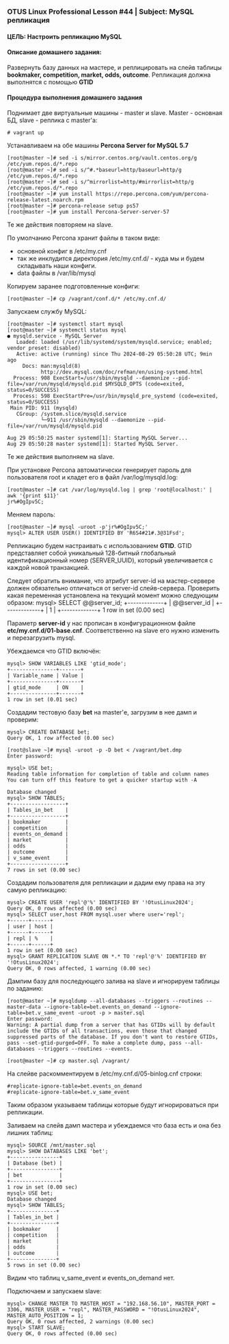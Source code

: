 ### OTUS Linux Professional Lesson #44 | Subject: MySQL репликация

#### ЦЕЛЬ: Настроить репликацию MySQL

#### Описание домашнего задания:

Развернуть базу данных на мастере, и реплицировать на слейв таблицы __bookmaker, competition, market, odds, outcome__.
Репликация должна выполнятся с помощью __GTID__

#### Процедура выполнения домашнего задания

Поднимает две виртуальные машины - master и slave. Master - основная БД, slave - реплика с master'а:
```
# vagrant up
```
Устанавливаем на обе машины __Percona Server for MySQL 5.7__
```
[root@master ~]# sed -i s/mirror.centos.org/vault.centos.org/g /etc/yum.repos.d/*.repo
[root@master ~]# sed -i s/^#.*baseurl=http/baseurl=http/g /etc/yum.repos.d/*.repo
[root@master ~]# sed -i s/^mirrorlist=http/#mirrorlist=http/g /etc/yum.repos.d/*.repo
[root@master ~]# yum install https://repo.percona.com/yum/percona-release-latest.noarch.rpm
[root@master ~]# percona-release setup ps57
[root@master ~]# yum install Percona-Server-server-57
```
Те же действия повторяем на slave.

По умолчанию Percona хранит файлы в таком виде:
- основной конфиг в /etc/my.cnf
- так же инклудится директория /etc/my.cnf.d/ - куда мы и будем складывать наши конфиги.
- data файлы в /var/lib/mysql

Копируем заранее подготовленные конфиги:
```
[root@master ~]# cp /vagrant/conf.d/* /etc/my.cnf.d/
```
Запускаем службу MySQL:
```
[root@master ~]# systemctl start mysql
[root@master ~]# systemctl status mysql
● mysqld.service - MySQL Server
   Loaded: loaded (/usr/lib/systemd/system/mysqld.service; enabled; vendor preset: disabled)
   Active: active (running) since Thu 2024-08-29 05:50:28 UTC; 9min ago
     Docs: man:mysqld(8)
           http://dev.mysql.com/doc/refman/en/using-systemd.html
  Process: 908 ExecStart=/usr/sbin/mysqld --daemonize --pid-file=/var/run/mysqld/mysqld.pid $MYSQLD_OPTS (code=exited, status=0/SUCCESS)
  Process: 598 ExecStartPre=/usr/bin/mysqld_pre_systemd (code=exited, status=0/SUCCESS)
 Main PID: 911 (mysqld)
   CGroup: /system.slice/mysqld.service
           └─911 /usr/sbin/mysqld --daemonize --pid-file=/var/run/mysqld/mysqld.pid

Aug 29 05:50:25 master systemd[1]: Starting MySQL Server...
Aug 29 05:50:28 master systemd[1]: Started MySQL Server.
```
Те же действия выполняем на slave.

При установке Percona автоматически генерирует пароль для пользователя root и кладет его в файл /var/log/mysqld.log:
```
[root@master ~]# cat /var/log/mysqld.log | grep 'root@localhost:' | awk '{print $11}'
jr%#OgIpv5C;
```
Меняем пароль:
```
[root@master ~]# mysql -uroot -p'jr%#OgIpv5C;'
mysql> ALTER USER USER() IDENTIFIED BY 'R6S4#21#.3@31Fsd';
```
Репликацию будем настраивать с использованием __GTID__. GTID представляет собой уникальный 128-битный глобальный идентификационный номер (SERVER_UUID), который увеличивается с каждой новой транзакцией.

Следует обратить внимание, что атрибут server-id на мастер-сервере должен обязательно отличаться от server-id слейв-сервера. Проверить какая переменная установлена на текущий момент можно следующим образом:
mysql> SELECT @@server_id;
+-------------+
| @@server_id |
+-------------+
|           1 |
+-------------+
1 row in set (0.00 sec)

Параметр __server-id__ у нас прописан в конфигурационном файле __etc/my.cnf.d/01-base.cnf__. Соответственно на slave его нужно изменить и перезагрузить mysql. 

Убеждаемся что GTID включён:
```
mysql> SHOW VARIABLES LIKE 'gtid_mode';
+---------------+-------+
| Variable_name | Value |
+---------------+-------+
| gtid_mode     | ON    |
+---------------+-------+
1 row in set (0.01 sec)
```
Создадим тестовую базу __bet__ на master'е, загрузим в нее дамп и проверим:
```
mysql> CREATE DATABASE bet;
Query OK, 1 row affected (0.00 sec)
```
```
[root@slave ~]# mysql -uroot -p -D bet < /vagrant/bet.dmp
Enter password:
```
```
mysql> USE bet;
Reading table information for completion of table and column names
You can turn off this feature to get a quicker startup with -A

Database changed
mysql> SHOW TABLES;
+------------------+
| Tables_in_bet    |
+------------------+
| bookmaker        |
| competition      |
| events_on_demand |
| market           |
| odds             |
| outcome          |
| v_same_event     |
+------------------+
7 rows in set (0.00 sec)
```
Создадим пользователя для репликации и дадим ему права на эту самую репликацию:
```
mysql> CREATE USER 'repl'@'%' IDENTIFIED BY '!OtusLinux2024';
Query OK, 0 rows affected (0.00 sec)
mysql> SELECT user,host FROM mysql.user where user='repl';
+------+------+
| user | host |
+------+------+
| repl | %    |
+------+------+
1 row in set (0.00 sec)
mysql> GRANT REPLICATION SLAVE ON *.* TO 'repl'@'%' IDENTIFIED BY '!OtusLinux2024';
Query OK, 0 rows affected, 1 warning (0.00 sec)
```
Дампим базу для последующего залива на slave и игнорируем таблицы по заданию:
```
[root@master ~]# mysqldump --all-databases --triggers --routines --master-data --ignore-table=bet.events_on_demand --ignore-table=bet.v_same_event -uroot -p > master.sql
Enter password: 
Warning: A partial dump from a server that has GTIDs will by default include the GTIDs of all transactions, even those that changed suppressed parts of the database. If you don't want to restore GTIDs, pass --set-gtid-purged=OFF. To make a complete dump, pass --all-databases --triggers --routines --events.
```
```
[root@master ~]# cp master.sql /vagrant/
```
На слейве раскомментируем в /etc/my.cnf.d/05-binlog.cnf строки:
```
#replicate-ignore-table=bet.events_on_demand
#replicate-ignore-table=bet.v_same_event
```
Таким образом указываем таблицы которые будут игнорироваться при репликации.

Заливаем на слейв дамп мастера и убеждаемся что база есть и она без лишних таблиц:
```
mysql> SOURCE /mnt/master.sql
mysql> SHOW DATABASES LIKE 'bet';
+----------------+
| Database (bet) |
+----------------+
| bet            |
+----------------+
1 row in set (0.00 sec)
mysql> USE bet;
Database changed
mysql> SHOW TABLES;
+---------------+
| Tables_in_bet |
+---------------+
| bookmaker     |
| competition   |
| market        |
| odds          |
| outcome       |
+---------------+
5 rows in set (0.00 sec)
```
Видим что таблиц v_same_event и events_on_demand нет.

Подключаем и запускаем slave:
```
mysql> CHANGE MASTER TO MASTER_HOST = "192.168.56.10", MASTER_PORT = 3306, MASTER_USER = "repl", MASTER_PASSWORD = "!OtusLinux2024", MASTER_AUTO_POSITION = 1;
Query OK, 0 rows affected, 2 warnings (0.00 sec)
mysql> START SLAVE;
Query OK, 0 rows affected (0.00 sec)

